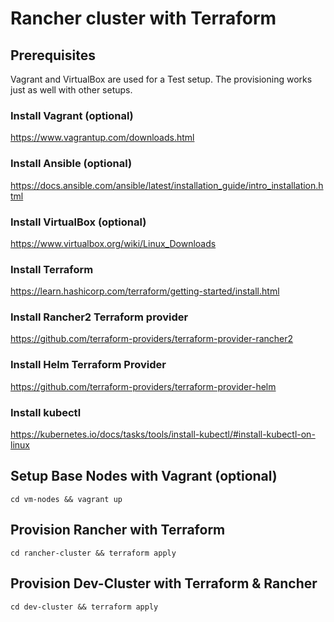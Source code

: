 # Rancher cluster with Terraform
## Prerequisites
Vagrant and VirtualBox are used for a Test setup.
The provisioning works just as well with other setups.  
### Install Vagrant (optional)
https://www.vagrantup.com/downloads.html
### Install Ansible (optional)
https://docs.ansible.com/ansible/latest/installation_guide/intro_installation.html
### Install VirtualBox (optional)
https://www.virtualbox.org/wiki/Linux_Downloads
### Install Terraform
https://learn.hashicorp.com/terraform/getting-started/install.html
### Install Rancher2 Terraform provider
https://github.com/terraform-providers/terraform-provider-rancher2
### Install Helm Terraform Provider
https://github.com/terraform-providers/terraform-provider-helm
### Install kubectl
https://kubernetes.io/docs/tasks/tools/install-kubectl/#install-kubectl-on-linux

## Setup Base Nodes with Vagrant (optional)
```console
cd vm-nodes && vagrant up
```
## Provision Rancher with Terraform
```console
cd rancher-cluster && terraform apply
```
## Provision Dev-Cluster with Terraform & Rancher
```console
cd dev-cluster && terraform apply
```
